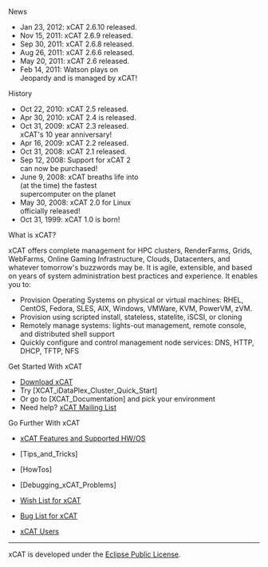 News

  * Jan 23, 2012: xCAT 2.6.10 released. 
  * Nov 15, 2011: xCAT 2.6.9 released. 
  * Sep 30, 2011: xCAT 2.6.8 released. 
  * Aug 26, 2011: xCAT 2.6.6 released. 
  * May 20, 2011: xCAT 2.6 released. 
  * Feb 14, 2011: Watson plays on  
Jeopardy and is managed by xCAT! 

  
  


History

  * Oct 22, 2010: xCAT 2.5 released. 
  * Apr 30, 2010: xCAT 2.4 is released. 
  * Oct 31, 2009: xCAT 2.3 released.  
xCAT's 10 year anniversary! 
  * Apr 16, 2009: xCAT 2.2 released. 
  * Oct 31, 2008: xCAT 2.1 released. 
  * Sep 12, 2008: Support for xCAT 2  
can now be purchased! 
  * June 9, 2008: xCAT breaths life into  
(at the time) the fastest  
supercomputer on the planet 
  * May 30, 2008: xCAT 2.0 for Linux  
officially released! 
  * Oct 31, 1999: xCAT 1.0 is born! 

What is xCAT?

xCAT offers complete management for HPC clusters, RenderFarms, Grids, WebFarms, Online Gaming Infrastructure, Clouds, Datacenters, and whatever tomorrow's buzzwords may be. It is agile, extensible, and based on years of system administration best practices and experience. It enables you to: 

  * Provision Operating Systems on physical or virtual machines: RHEL, CentOS, Fedora, SLES, AIX, Windows, VMWare, KVM, PowerVM, zVM. 
  * Provision using scripted install, stateless, statelite, iSCSI, or cloning 
  * Remotely manage systems: lights-out management, remote console, and distributed shell support 
  * Quickly configure and control management node services: DNS, HTTP, DHCP, TFTP, NFS 

Get Started With xCAT

  * [Download xCAT](http://xcat.sourceforge.net/#download)
  * Try [XCAT_iDataPlex_Cluster_Quick_Start] 
  * Or go to [XCAT_Documentation] and pick your environment 
  * Need help? [xCAT Mailing List](http://xcat.org/mailman/listinfo/xcat-user)

Go Further With xCAT

  * [xCAT Features and Supported HW/OS](XCAT_Features) 
  * [Tips_and_Tricks] 
  * [HowTos] 
  * [Debugging_xCAT_Problems] 

  * [Wish List for xCAT](Wish_List_for_xCAT_2) 
  * [Bug List for xCAT](https://sourceforge.net/tracker/?group_id=208749&atid=1006945)
  * [xCAT Users](Xcat_users) 

  


* * *

xCAT is developed under the [Eclipse Public License](http://www.eclipse.org/legal/epl-v10.html).
